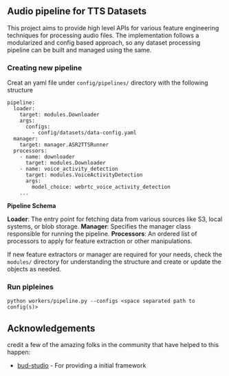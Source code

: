 ## Audio pipeline for TTS Datasets

This project aims to provide high level APIs for various feature engineering techniques for processing audio files. The implementation follows a modularized and config based approach, so any dataset processing pipeline can be built and managed using the same.

### Creating new pipeline 

Creat an yaml file under `config/pipelines/` directory with the following structure

```
pipeline:
  loader:
    target: modules.Downloader
    args:
      configs:
        - config/datasets/data-config.yaml
  manager:
    target: manager.ASR2TTSRunner
  processors:
    - name: downloader
      target: modules.Downloader
    - name: voice_activity_detection
      target: modules.VoiceActivityDetection
      args:
        model_choice: webrtc_voice_activity_detection
    ...
```

**Pipeline Schema**

**Loader**: The entry point for fetching data from various sources like S3, local systems, or blob storage.
**Manager**: Specifies the manager class responsible for running the pipeline.
**Processors**: An ordered list of processors to apply for feature extraction or other manipulations.


If new feature extractors or manager are required for your needs, check the `modules/` directory for understanding the structure and create or update the objects as needed.

### Run pipleines

```
python workers/pipeline.py --configs <space separated path to config(s)> 
```
## Acknowledgements
credit a few of the amazing folks in the community that have helped to this happen:
- [bud-studio](https://bud.studio/) - For providing a initial framework
